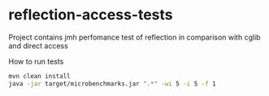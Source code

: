 reflection-access-tests
=======================

Project contains jmh perfomance test of reflection in comparison with cglib and direct access


How to run tests

```bash
mvn clean install 
java -jar target/microbenchmarks.jar ".*" -wi 5 -i 5 -f 1
```
